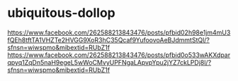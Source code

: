 # ubiquitous-dollop
https://www.facebook.com/262588213843476/posts/pfbid02h98e1jm4mU3fQEh8tftTA1VHZTe2HVGG9XoR3hC35Qcaf9YufoovoAeBJdmmtStQl/?sfnsn=wiwspmo&mibextid=RUbZ1f
https://www.facebook.com/262588213843476/posts/pfbid0o533wAKXdparqpyq1ZqDn5naH9egeL5wWoCMvyUPFNgaLApvpYpu2jYZ7ckLPDj8l/?sfnsn=wiwspmo&mibextid=RUbZ1f
